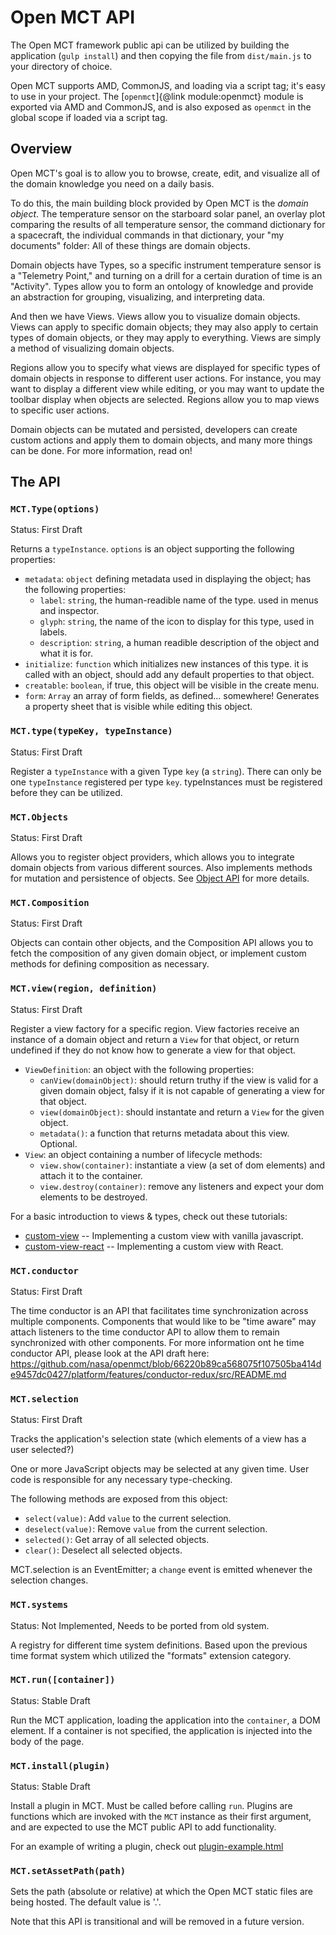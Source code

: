 # Open MCT API

The Open MCT framework public api can be utilized by building the application (`gulp install`) and then copying the file from `dist/main.js` to your directory
of choice.

Open MCT supports AMD, CommonJS, and loading via a script tag; it's easy to use
in your project. The [`openmct`]{@link module:openmct} module is exported
via AMD and CommonJS, and is also exposed as `openmct` in the global scope
if loaded via a script tag.

## Overview

Open MCT's goal is to allow you to browse, create, edit, and visualize all of the domain knowledge you need on a daily basis.  

To do this, the main building block provided by Open MCT is the _domain object_.
The temperature sensor on the starboard solar panel,
an overlay plot comparing the results of all temperature sensor,
the command dictionary for a spacecraft,
the individual commands in that dictionary, your "my documents" folder:
All of these things are domain objects.

Domain objects have Types, so a specific instrument temperature sensor is a
"Telemetry Point," and turning on a drill for a certain duration of time is
an "Activity".  Types allow you to form an ontology of knowledge and provide
an abstraction for grouping, visualizing, and interpreting data.

And then we have Views. Views allow you to visualize domain objects. Views can
apply to specific domain objects; they may also apply to certain types of
domain objects, or they may apply to everything.  Views are simply a method
of visualizing domain objects.

Regions allow you to specify what views are displayed for specific types of
domain objects in response to different user actions. For instance, you may
want to display a different view while editing, or you may want to update the
toolbar display when objects are selected.  Regions allow you to map views to
specific user actions.

Domain objects can be mutated and persisted, developers can create custom
actions and apply them to domain objects, and many more things can be done.
For more information, read on!

## The API

### `MCT.Type(options)`
Status: First Draft

Returns a `typeInstance`.  `options` is an object supporting the following properties:

* `metadata`: `object` defining metadata used in displaying the object; has the following properties:
  * `label`: `string`, the human-readible name of the type.  used in menus and inspector.
  * `glyph`: `string`, the name of the icon to display for this type, used in labels.
  * `description`: `string`, a human readible description of the object and what it is for.
* `initialize`: `function` which initializes new instances of this type.  it is called with an object, should add any default properties to that object.
* `creatable`: `boolean`, if true, this object will be visible in the create menu.
* `form`: `Array` an array of form fields, as defined... somewhere!  Generates a property sheet that is visible while editing this object.

### `MCT.type(typeKey, typeInstance)`
Status: First Draft

Register a `typeInstance` with a given Type `key` (a `string`).  There can only be one `typeInstance` registered per type `key`.  typeInstances must be registered before they can be utilized.

### `MCT.Objects`
Status: First Draft

Allows you to register object providers, which allows you to integrate domain objects from various different sources.  Also implements methods for mutation and persistence of objects.  See [Object API](src/api/objects/README.md) for more details.

### `MCT.Composition`
Status: First Draft

Objects can contain other objects, and the Composition API allows you to fetch the composition of any given domain object, or implement custom methods for defining composition as necessary.  

### `MCT.view(region, definition)`
Status: First Draft

Register a view factory for a specific region.  View factories receive an instance of a domain object and return a `View` for that object, or return undefined if they do not know how to generate a view for that object.

* `ViewDefinition`: an object with the following properties:
    * `canView(domainObject)`: should return truthy if the view is valid for a given domain object, falsy if it is not capable of generating a view for that object.
    * `view(domainObject)`: should instantate and return a `View` for the given object.
    * `metadata()`: a function that returns metadata about this view.  Optional.
* `View`: an object containing a number of lifecycle methods:
    * `view.show(container)`:  instantiate a view (a set of dom elements) and attach it to the container.
    * `view.destroy(container)`:  remove any listeners and expect your dom elements to be destroyed.
    
For a basic introduction to views & types, check out these tutorials: 

* [custom-view](custom-view.html) -- Implementing a custom view with vanilla javascript.
* [custom-view-react](custom-view-react.html) -- Implementing a custom view with React.

### `MCT.conductor`
Status: First Draft

The time conductor is an API that facilitates time synchronization across multiple components.  Components that would like to be "time aware" may attach listeners to the time conductor API to allow them to remain synchronized with other components.  For more information ont he time conductor API, please look at the API draft here: https://github.com/nasa/openmct/blob/66220b89ca568075f107505ba414de9457dc0427/platform/features/conductor-redux/src/README.md

### `MCT.selection`
Status: First Draft

Tracks the application's selection state (which elements of a view has a user selected?)

One or more JavaScript objects may be selected at any given time. User code is responsible for any necessary type-checking.

The following methods are exposed from this object:

* `select(value)`: Add `value` to the current selection.
* `deselect(value)`: Remove `value` from the current selection.
* `selected()`: Get array of all selected objects.
* `clear()`: Deselect all selected objects.

MCT.selection is an EventEmitter; a `change` event is emitted whenever the selection changes.

### `MCT.systems`
Status: Not Implemented, Needs to be ported from old system.

A registry for different time system definitions.  Based upon the previous time format system which utilized the "formats" extension category.  

### `MCT.run([container])`
Status: Stable Draft

Run the MCT application, loading the application into the `container`, a DOM element.  If a container is not specified, the application is injected into the body of the page.

### `MCT.install(plugin)`
Status: Stable Draft

Install a plugin in MCT.  Must be called before calling `run`.  Plugins are functions which are invoked with the `MCT` instance as their first argument, and are expected to use the MCT public API to add functionality.

For an example of writing a plugin, check out [plugin-example.html](plugin-example.html)

### `MCT.setAssetPath(path)`

Sets the path (absolute or relative) at which the Open MCT static files are being hosted.  The default value is '.'.  

Note that this API is transitional and will be removed in a future version.

